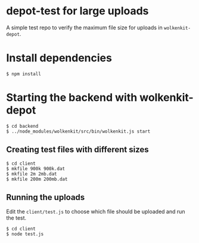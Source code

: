 # depot-test for large uploads

A simple test repo to verify the maximum file size for uploads in `wolkenkit-depot`.

# Install dependencies

```shell
$ npm install
```

# Starting the backend with wolkenkit-depot

```shell
$ cd backend
$ ../node_modules/wolkenkit/src/bin/wolkenkit.js start
```

## Creating test files with different sizes

```shell
$ cd client
$ mkfile 900k 900k.dat
$ mkfile 2m 2mb.dat
$ mkfile 200m 200mb.dat
```

## Running the uploads

Edit the `client/test.js` to choose which file should be uploaded and run the test.

```shell
$ cd client
$ node test.js
```
